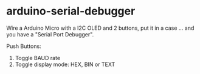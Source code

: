# arduino-serial-debugger

Wire a Arduino Micro with a I2C OLED and 2 buttons, put it in a case 
... and you have a "Serial Port Debugger".

Push Buttons:
1. Toggle BAUD rate
2. Toggle display mode: HEX, BIN or TEXT
